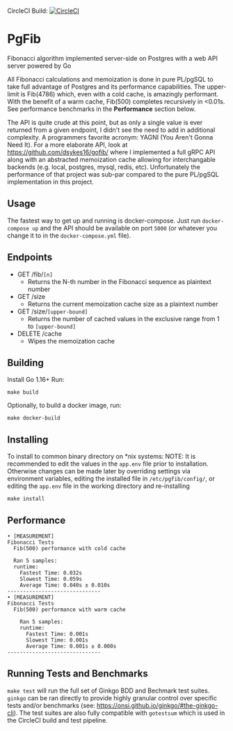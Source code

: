 CircleCI Build: [![CircleCI](https://circleci.com/gh/dsykes16/pgfib/tree/main.svg?style=svg)](https://circleci.com/gh/dsykes16/pgfib/tree/main)

PgFib
=====

Fibonacci algorithm implemented server-side on Postgres with a web API server powered by Go

All Fibonacci calculations and memoization is done in pure PL/pgSQL to take full advantage of Postgres and its performance capabilities. The upper-limit is Fib(4786) which, even with a cold cache, is amazingly performant. With the benefit of a warm cache, Fib(500) completes recursively in <0.01s. See performance benchmarks in the **Performance** section below.

The API is quite crude at this point, but as only a single value is ever returned from a given endpoint, I didn't see the need to add in additional complexity. A programmers favorite acronym: YAGNI (You Aren't Gonna Need It). For a more elaborate API, look at https://github.com/dsykes16/gofib/ where I implemented a full gRPC API along with an abstracted memoization cache allowing for interchangable backends (e.g. local, postgres, mysql, redis, etc). Unfortunately the performance of that project was sub-par compared to the pure PL/pgSQL implementation in this project.

Usage
-----
The fastest way to get up and running is docker-compose. Just run `docker-compose up` and the API should be available on port `5000` (or whatever you change it to in the `docker-compose.yml` file).

Endpoints
---------
- GET /fib/`[n]`
  - Returns the N-th number in the Fibonacci sequence as plaintext number
- GET /size
  - Returns the current memoization cache size as a plaintext number
- GET /size/`[upper-bound]`
  - Returns the number of cached values in the exclusive range from 1 to `[upper-bound]`
- DELETE /cache
  - Wipes the memoization cache

Building
--------
Install Go 1.16+
Run:
```
make build
```

Optionally, to build a docker image, run:
```
make docker-build
```

Installing
----------
To install to common binary directory on \*nix systems:
NOTE: It is recommended to edit the values in the `app.env` file prior to installation. Otherwise changes can be made later by overriding settings via environment variables, editing the installed file in `/etc/pgfib/config/`, or editing the `app.env` file in the working directory and re-installing
```
make install
```

Performance
-----------
```
• [MEASUREMENT]
Fibonacci Tests
  Fib(500) performance with cold cache 

  Ran 5 samples:
  runtime:
    Fastest Time: 0.032s
    Slowest Time: 0.059s
    Average Time: 0.040s ± 0.010s
------------------------------
• [MEASUREMENT]
Fibonacci Tests
  Fib(500) performance with warm cache 

    Ran 5 samples:
    runtime:
      Fastest Time: 0.001s
      Slowest Time: 0.001s
      Average Time: 0.001s ± 0.000s
------------------------------
```
Running Tests and Benchmarks
----------------------------
`make test` will run the full set of Ginkgo BDD and Bechmark test suites. `ginkgo` can be ran directly to provide highly granular control over specific tests and/or benchmarks (see: https://onsi.github.io/ginkgo/#the-ginkgo-cli). The test suites are also fully compatible with `gotestsum` which is used in the CircleCI build and test pipeline.
